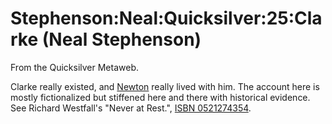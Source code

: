 
# Stephenson:Neal:Quicksilver:25:Clarke (Neal Stephenson)

From the Quicksilver Metaweb.

Clarke really existed, and [Newton](/isaac-newton) really lived with him. The
account here is mostly fictionalized but stiffened here and there with
historical evidence. See Richard Westfall's "Never at Rest.", [ISBN 0521274354](/).
